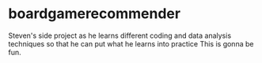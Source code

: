 # boardgamerecommender
Steven's side project as he learns different coding and data analysis techniques so that he can put what he learns into practice
This is gonna be fun.
